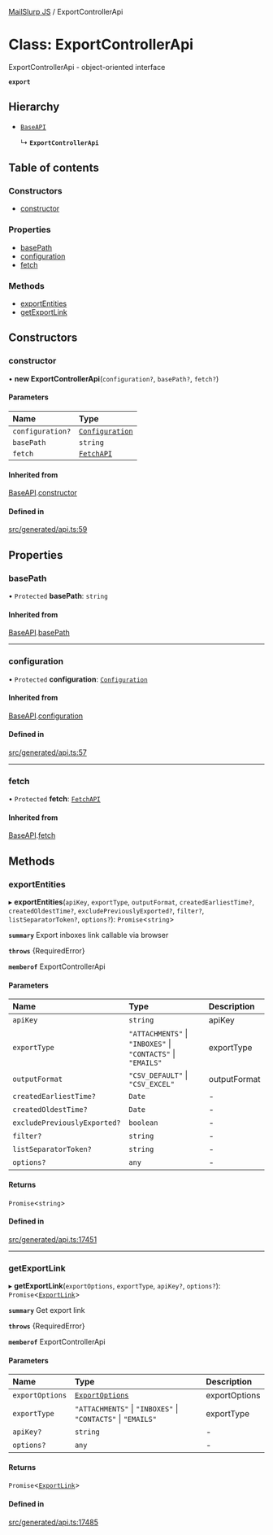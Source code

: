 [MailSlurp JS](../README.md) / ExportControllerApi

# Class: ExportControllerApi

ExportControllerApi - object-oriented interface

**`export`**

## Hierarchy

- [`BaseAPI`](BaseAPI.md)

  ↳ **`ExportControllerApi`**

## Table of contents

### Constructors

- [constructor](ExportControllerApi.md#constructor)

### Properties

- [basePath](ExportControllerApi.md#basepath)
- [configuration](ExportControllerApi.md#configuration)
- [fetch](ExportControllerApi.md#fetch)

### Methods

- [exportEntities](ExportControllerApi.md#exportentities)
- [getExportLink](ExportControllerApi.md#getexportlink)

## Constructors

### constructor

• **new ExportControllerApi**(`configuration?`, `basePath?`, `fetch?`)

#### Parameters

| Name | Type |
| :------ | :------ |
| `configuration?` | [`Configuration`](Configuration.md) |
| `basePath` | `string` |
| `fetch` | [`FetchAPI`](../interfaces/FetchAPI.md) |

#### Inherited from

[BaseAPI](BaseAPI.md).[constructor](BaseAPI.md#constructor)

#### Defined in

[src/generated/api.ts:59](https://github.com/mailslurp/mailslurp-client/blob/6bcf839/src/generated/api.ts#L59)

## Properties

### basePath

• `Protected` **basePath**: `string`

#### Inherited from

[BaseAPI](BaseAPI.md).[basePath](BaseAPI.md#basepath)

___

### configuration

• `Protected` **configuration**: [`Configuration`](Configuration.md)

#### Inherited from

[BaseAPI](BaseAPI.md).[configuration](BaseAPI.md#configuration)

#### Defined in

[src/generated/api.ts:57](https://github.com/mailslurp/mailslurp-client/blob/6bcf839/src/generated/api.ts#L57)

___

### fetch

• `Protected` **fetch**: [`FetchAPI`](../interfaces/FetchAPI.md)

#### Inherited from

[BaseAPI](BaseAPI.md).[fetch](BaseAPI.md#fetch)

## Methods

### exportEntities

▸ **exportEntities**(`apiKey`, `exportType`, `outputFormat`, `createdEarliestTime?`, `createdOldestTime?`, `excludePreviouslyExported?`, `filter?`, `listSeparatorToken?`, `options?`): `Promise`<`string`\>

**`summary`** Export inboxes link callable via browser

**`throws`** {RequiredError}

**`memberof`** ExportControllerApi

#### Parameters

| Name | Type | Description |
| :------ | :------ | :------ |
| `apiKey` | `string` | apiKey |
| `exportType` | ``"ATTACHMENTS"`` \| ``"INBOXES"`` \| ``"CONTACTS"`` \| ``"EMAILS"`` | exportType |
| `outputFormat` | ``"CSV_DEFAULT"`` \| ``"CSV_EXCEL"`` | outputFormat |
| `createdEarliestTime?` | `Date` | - |
| `createdOldestTime?` | `Date` | - |
| `excludePreviouslyExported?` | `boolean` | - |
| `filter?` | `string` | - |
| `listSeparatorToken?` | `string` | - |
| `options?` | `any` | - |

#### Returns

`Promise`<`string`\>

#### Defined in

[src/generated/api.ts:17451](https://github.com/mailslurp/mailslurp-client/blob/6bcf839/src/generated/api.ts#L17451)

___

### getExportLink

▸ **getExportLink**(`exportOptions`, `exportType`, `apiKey?`, `options?`): `Promise`<[`ExportLink`](../interfaces/ExportLink.md)\>

**`summary`** Get export link

**`throws`** {RequiredError}

**`memberof`** ExportControllerApi

#### Parameters

| Name | Type | Description |
| :------ | :------ | :------ |
| `exportOptions` | [`ExportOptions`](../interfaces/ExportOptions.md) | exportOptions |
| `exportType` | ``"ATTACHMENTS"`` \| ``"INBOXES"`` \| ``"CONTACTS"`` \| ``"EMAILS"`` | exportType |
| `apiKey?` | `string` | - |
| `options?` | `any` | - |

#### Returns

`Promise`<[`ExportLink`](../interfaces/ExportLink.md)\>

#### Defined in

[src/generated/api.ts:17485](https://github.com/mailslurp/mailslurp-client/blob/6bcf839/src/generated/api.ts#L17485)
